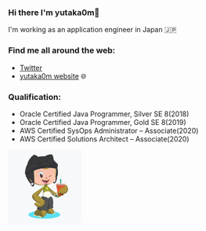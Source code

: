 ### Hi there I'm yutaka0m👋

I'm working as an application engineer in Japan :jp:

### Find me all around the web:

- [Twitter](http://twitter.com/yutaka0m)
- [yutaka0m website](https://tech.yutaka0m.com) :globe_with_meridians:

### Qualification:

- Oracle Certified Java Programmer, Silver SE 8(2018)
- Oracle Certified Java Programmer, Gold SE 8(2019)
- AWS Certified SysOps Administrator – Associate(2020)
- AWS Certified Solutions Architect – Associate(2020)

<img src="https://github.com/yutaka0m/yutaka0m/blob/master/my-octocat.png" width="150" height="150">
